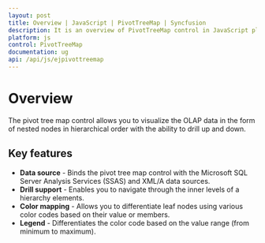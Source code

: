 ```yaml
---
layout: post
title: Overview | JavaScript | PivotTreeMap | Syncfusion
description: It is an overview of PivotTreeMap control in JavaScript platform. PivotTreeMap visualizes relational and OLAP data in the form of nested nodes
platform: js
control: PivotTreeMap
documentation: ug
api: /api/js/ejpivottreemap
---
```


# Overview

The pivot tree map control allows you to visualize the OLAP data in the form of nested nodes in hierarchical order with the ability to drill up and down.

## Key features

* **Data source** - Binds the pivot tree map control with the Microsoft SQL Server Analysis Services (SSAS) and XML/A data sources.
* **Drill support** - Enables you to navigate through the inner levels of a hierarchy elements.
* **Color mapping** - Allows you to differentiate leaf nodes using various color codes based on their value or members.
* **Legend** - Differentiates the color code based on the value range (from minimum to maximum).



